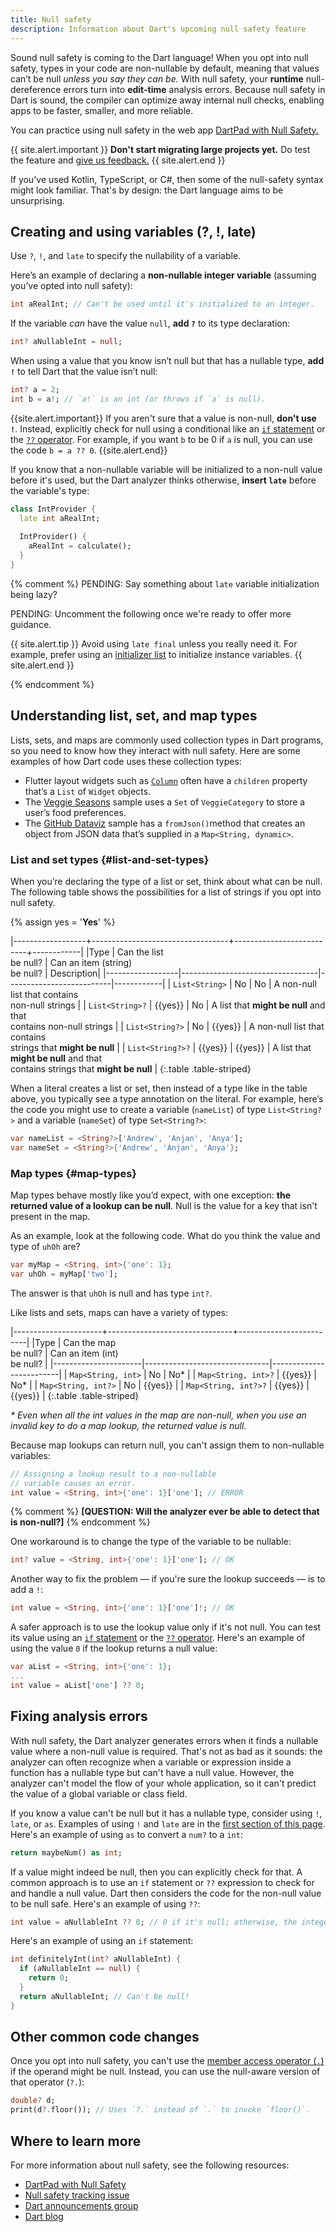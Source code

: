 ```yaml
---
title: Null safety
description: Information about Dart's upcoming null safety feature
---
```


Sound null safety is coming to the Dart language!
When you opt into null safety,
types in your code are non-nullable by default, meaning that
values can’t be null _unless you say they can be._
With null safety, your **runtime** null-dereference errors
turn into **edit-time** analysis errors.
Because null safety in Dart is sound,
the compiler can optimize away internal null checks,
enabling apps to be faster, smaller, and more reliable.

You can practice using null safety in the web app
[DartPad with Null Safety.][nullsafety.dartpad.dev]

{{ site.alert.important }}
  **Don't start migrating large projects yet.**
  Do test the feature and [give us feedback.][]
{{ site.alert.end }}

If you've used Kotlin, TypeScript, or C#,
then some of the null-safety syntax might look familiar.
That's by design: the Dart language aims to be unsurprising.


## Creating and using variables (?, !, late)

Use `?`, `!`, and `late` to specify the nullability of a variable.

Here’s an example of declaring a **non-nullable integer variable**
(assuming you’ve opted into null safety):

```dart
int aRealInt; // Can't be used until it's initialized to an integer.
```

If the variable _can_ have the value `null`,
**add `?`** to its type declaration:

```dart
int? aNullableInt = null;
```

When using a value that you know isn’t null but that has a nullable type,
**add `!`** to tell Dart that the value isn’t null:

```dart
int? a = 2;
int b = a!; // `a!` is an int (or throws if `a` is null).
```

{{site.alert.important}}
  If you aren't sure that a value is non-null,
  **don't use `!`**.
  Instead, explicitly check for null using a conditional like
  an [`if` statement][] or the [`??` operator][].
  For example, if you want `b` to be 0 if `a` is null,
  you can use the code `b = a ?? 0`.
{{site.alert.end}}

If you know that a non-nullable variable will be
initialized to a non-null value before it's used,
but the Dart analyzer thinks otherwise,
**insert `late`** before the variable's type:

```dart
class IntProvider {
  late int aRealInt;
  
  IntProvider() {
    aRealInt = calculate();
  }
}
```

{% comment %}
PENDING: Say something about `late` variable initialization being lazy?

PENDING: Uncomment the following once we're ready to offer more guidance.

{{ site.alert.tip }}
  Avoid using `late final` unless you really need it.
  For example, prefer using an [initializer list][]
  to initialize instance variables.
{{ site.alert.end }}

[initializer list]: /guides/language/language-tour#initializer-list
{% endcomment %}


## Understanding list, set, and map types

Lists, sets, and maps are commonly used collection types in Dart programs,
so you need to know how they interact with null safety.
Here are some examples of how Dart code uses these collection types:

* Flutter layout widgets such as [`Column`][]
  often have a `children` property that’s a
  `List` of `Widget` objects.
* The [Veggie Seasons][] sample uses a `Set` of `VeggieCategory` to
  store a user’s food preferences.
* The [GitHub Dataviz][] sample has a `fromJson()`method that
  creates an object from JSON data that’s supplied in a
  `Map<String, dynamic>`.

[`Column`]: https://api.flutter.dev/flutter/widgets/Column-class.html
[Veggie Seasons]: https://github.com/flutter/samples/tree/master/veggieseasons
[GitHub Dataviz]: https://github.com/flutter/samples/tree/master/web/github_dataviz


### List and set types {#list-and-set-types}

When you’re declaring the type of a list or set,
think about what can be null.
The following table shows the possibilities for a list of strings
if you opt into null safety.

{% assign yes = '<b>Yes</b>' %}

|------------------+----------------------------------+--------------------------+------------|
|Type              | Can the list<br>be null? | Can an item (string)<br>be null? | Description|
|------------------|----------------------------------|--------------------------|------------|
| `List<String>`   | No      | No      | A non-null list that contains<br> non-null strings |
| `List<String>?`  | {{yes}} | No      | A list that **might be null** and that<br> contains non-null strings |
| `List<String?>`  | No      | {{yes}} |  A non-null list that contains<br> strings that **might be null** |
| `List<String?>?` | {{yes}} | {{yes}} | A list that **might be null** and that<br> contains strings that **might be null** |
{:.table .table-striped}

When a literal creates a list or set,
then instead of a type like in the table above,
you typically see a type annotation on the literal.
For example, here’s the code you might use to create
a variable (`nameList`) of type `List<String?>` and
a variable (`nameSet`) of type `Set<String?>`:

```dart
var nameList = <String?>['Andrew', 'Anjan', 'Anya'];
var nameSet = <String?>{'Andrew', 'Anjan', 'Anya'};
```

### Map types {#map-types}

Map types behave mostly like you’d expect, with one exception:
**the returned value of a lookup can be null**.
Null is the value for a key that isn't present in the map.

As an example, look at the following code.
What do you think the value and type of `uhOh` are?

```dart
var myMap = <String, int>{'one': 1};
var uhOh = myMap['two'];
```

The answer is that `uhOh` is null and has type `int?`. 

Like lists and sets, maps can have a variety of types:

|----------------------+-------------------------------+-------------------------|
|Type                  | Can the map<br>be null? | Can an item (int)<br>be null? |
|----------------------|-------------------------------|-------------------------|
| `Map<String, int>`   | No                            | No*                     |
| `Map<String, int>?`  | {{yes}}                       | No*                     |
| `Map<String, int?>`  | No                            | {{yes}}                 |
| `Map<String, int?>?` | {{yes}}                       | {{yes}}                 |
{:.table .table-striped}

_\* Even when all the int values in the map are non-null,
when you use an invalid key to do a map lookup, the returned value is null._

Because map lookups can return null,
you can't assign them to non-nullable variables:

```dart
// Assigning a lookup result to a non-nullable
// variable causes an error.
int value = <String, int>{'one': 1}['one']; // ERROR
```

{% comment %}
**[QUESTION: Will the analyzer ever be able to detect that is non-null?]**
{% endcomment %}

One workaround is to change the type of the variable to be nullable:

```dart
int? value = <String, int>{'one': 1}['one']; // OK
```

Another way to fix the problem —
if you're sure the lookup succeeds —
is to add a `!`:

```dart
int value = <String, int>{'one': 1}['one']!; // OK
```

A safer approach is to use the lookup value only if it's not null.
You can test its value using
an [`if` statement][] or the [`??` operator][].
Here's an example of using the value `0` if the lookup returns a null value:

```dart
var aList = <String, int>{'one': 1};
...
int value = aList['one'] ?? 0;
```


## Fixing analysis errors

With null safety, the Dart analyzer generates errors when
it finds a nullable value where a non-null value is required.
That's not as bad as it sounds:
the analyzer can often recognize when
a variable or expression inside a function has
a nullable type but can't have a null value.
However, the analyzer can't model the flow of your whole application,
so it can't predict the value of a global variable or class field.

If you know a value can't be null
but it has a nullable type,
consider using `!`, `late`, or `as`.
Examples of using `!` and `late` are in the [first section of this page][].
Here's an example of using `as` to convert a `num?` to a `int`:

```dart
return maybeNum() as int;
```

[first section of this page]: #creating-and-using-variables---late

If a value might indeed be null,
then you can explicitly check for that.
A common approach is to use an `if` statement or `??` expression
to check for and handle a null value.
Dart then considers the code for the non-null value to be null safe.
Here's an example of using `??`:

```dart
int value = aNullableInt ?? 0; // 0 if it's null; otherwise, the integer
```

Here's an example of using an `if` statement:

```dart
int definitelyInt(int? aNullableInt) {
  if (aNullableInt == null) {
    return 0;
  }
  return aNullableInt; // Can't be null!
}
```

## Other common code changes

Once you opt into null safety,
you can't use the [member access operator (`.`)][other operators]
if the operand might be null.
Instead, you can use the null-aware version of that operator (`?.`):

```dart
double? d;  
print(d?.floor()); // Uses `?.` instead of `.` to invoke `floor()`.
```


## Where to learn more

For more information about null safety, see the following resources:

* [DartPad with Null Safety][nullsafety.dartpad.dev]
* [Null safety tracking issue][110]
* [Dart announcements group][Dart announce]
* [Dart blog][]

[`??` operator]: /guides/language/language-tour#conditional-expressions
[110]: https://github.com/dart-lang/language/issues/110
[Announcing Dart 2.8]: https://medium.com/dartlang/announcing-dart-2-8-7750918db0a
[Dart announce]: {{site.group}}/d/forum/announce
[Dart blog]: https://medium.com/dartlang
[give us feedback.]: https://github.com/dart-lang/sdk/issues/new?title=Null%20safety%20feedback:%20[issue%20summary]&labels=NNBD&body=Describe%20the%20issue%20or%20potential%20improvement%20in%20detail%20here
[`if` statement]: /guides/language/language-tour#if-and-else
[nullsafety.dartpad.dev]: https://nullsafety.dartpad.dev
[other operators]: /guides/language/language-tour#other-operators
